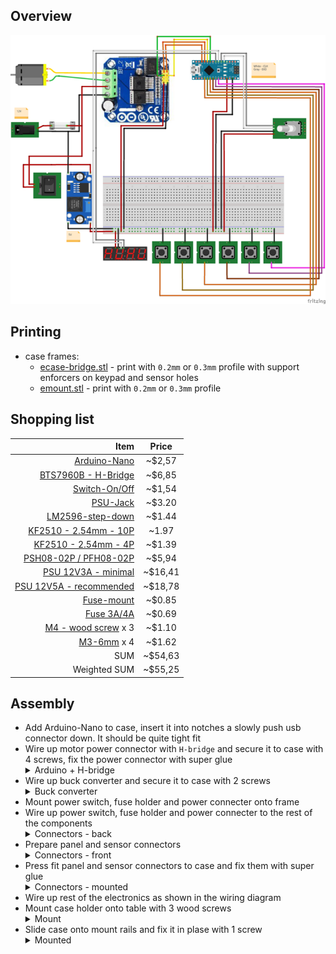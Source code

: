 ## Overview

<p align="center">
  <img src="img/case_bridge-v1/wiring.png"/>
</p>

## Printing

- case frames:
  - [ecase-bridge.stl](../models/ecase/ecase-bridge.stl) - print with `0.2mm` or `0.3mm` profile with support enforcers on keypad and sensor holes
  - [emount.stl](../models/ecase/emount.stl) - print with `0.2mm` or `0.3mm` profile
  
## Shopping list

| Item                                                                                                                                                | Price   |
| --------------------------------------------------------------------------------------------------------------------------------------------------: | :-----: |
| [Arduino-Nano](https://www.ebay.com/itm/2-5-10PCS-USB-Nano-V3-0-ATmega328-16M-5V-Micro-controller-CH340G-Board-Arduino/173636038739)                | ~$2,57  |
| [BTS7960B - H-Bridge](https://www.ebay.com/itm/292529636989)                                                                                        | ~$6,85  |
| [Switch-On/Off](https://www.ebay.com/itm/124808977402)                                                                                              | ~$1,54  |
| [PSU-Jack](https://www.ebay.com/itm/10x-DC-Power-Panel-Mount-Female-Socket-Connector-Jack-Plug-5-5x2-1mm/332050246178)                              | ~$3.20  |
| [LM2596-step-down](https://www.ebay.com/itm/LM2596-Step-Down-Module-DC-3V-40V-to1-5v-35V-3-3V-5V-12V-3A-Voltage-Regulator-US/162648939028)          | ~$1.44  |
| [KF2510 - 2.54mm - 10P](https://www.aliexpress.com/item/4000229636156.html?spm=a2g0s.9042311.0.0.426d4c4d4E2JyY)                                    | ~1.97   |
| [KF2510 - 2.54mm - 4P](https://www.aliexpress.com/item/4000229636156.html?spm=a2g0s.9042311.0.0.426d4c4d4E2JyY)                                     | ~$1.39  |
| [PSH08-02P / PFH08-02P](https://www.aliexpress.com/item/32885777326.html)                                                                           | ~$5,94  |
| [PSU 12V3A - minimal](https://www.meanwell-web.com/en-gb/ac-dc-industrial-desktop-adaptor-output-12vdc-at-gst36e12--p1j)                            | ~$16,41 |
| [PSU 12V5A - recommended](https://www.meanwell-web.com/en-gb/ac-dc-industrial-desktop-adaptor-with-3-pin-iec320-gs60a12--p1j)                       | ~$18,78 |
| [Fuse-mount](https://www.aliexpress.com/item/32897554363.html)                                                                                      | ~$0.85  |
| [Fuse 3A/4A](https://www.aliexpress.com/item/10PCS-5-20mm-Fast-Quick-Blow-Glass-Tube-Fuse-Assorted-Kit-Fast-Blow-Glass-Fuses-250V/32881363210.html) | ~$0.69  |
| [M4 - wood screw](https://www.ebay.com/itm/Self-Drilling-Drywall-Wood-Screws-M4-Bugle-Head-Coarse-Thread-Zinc-Plated/273011742134) x 3              | ~$1.10  |
| [M3-6mm](https://www.ebay.com/itm/10-20-50-100x-M2-M3-M4-M5-Stainless-Steel-Hex-Bolt-Socket-Cap-Screws-Head-DIN912/173028404303) x 4                | ~$1.62  |
| SUM                                                                                                                                                 | ~$54,63 |
| Weighted SUM                                                                                                                                        | ~$55,25 |

## Assembly

- Add Arduino-Nano to case, insert it into notches a slowly push usb connector down. It should be quite tight fit
- Wire up motor power connector with `H-bridge` and secure it to case with 4 screws, fix the power connector with super glue
  <details>
    <summary>Arduino + H-bridge</summary>
    <p align="center">
      <img src="img/case_bridge-v2/electronics-1.jpg"/>
    </p>
  </details>
- Wire up buck converter and secure it to case with 2 screws
  <details>
    <summary>Buck converter</summary>
    <p align="center">
      <img src="img/case_bridge-v2/electronics-2.jpg"/>
    </p>
  </details>
- Mount power switch, fuse holder and power connecter onto frame
- Wire up power switch, fuse holder and power connecter to the rest of the components
  <details>
    <summary>Connectors - back</summary>
    <p align="center">
      <img src="img/case_bridge-v2/electronics-3.jpg"/>
    </p>
  </details>
- Prepare panel and sensor connectors
  <details>
    <summary>Connectors - front</summary>
    <p align="center">
      <img src="img/case_bridge-v2/connectors.jpg"/>
    </p>
  </details>
- Press fit panel and sensor connectors to case and fix them with super glue
  <details>
    <summary>Connectors - mounted</summary>
    <p align="center">
      <img src="img/case_bridge-v2/electronics-4.jpg"/>
    </p>
  </details>
- Wire up rest of the electronics as shown in the wiring diagram
- Mount case holder onto table with 3 wood screws
  <details>
    <summary>Mount</summary>
    <p align="center">
      <img src="img/case_bridge-v2/mount.jpg"/>
    </p>
  </details>
- Slide case onto mount rails and fix it in plase with 1 screw
  <details>
    <summary>Mounted</summary>
    <p align="center">
      <img src="img/case_bridge-v2/case.jpg"/>
    </p>
  </details>